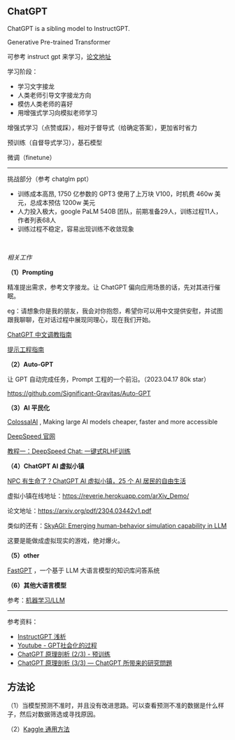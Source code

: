 
## ChatGPT

ChatGPT is a sibling model to InstructGPT.

Generative Pre-trained Transformer

可参考 instruct gpt 来学习，[论文地址](https://arxiv.org/abs/2203.02155)

学习阶段：
- 学习文字接龙
- 人类老师引导文字接龙方向
- 模仿人类老师的喜好
- 用增强式学习向模拟老师学习

增强式学习（点赞或踩），相对于督导式（给确定答案），更加省时省力


预训练（自督导式学习），基石模型

微调（finetune）

---------------

挑战部分（参考 chatglm ppt）
- 训练成本高昂, 1750 亿参数的 GPT3 使用了上万块 V100，时机费 460w 美元，总成本预估 1200w 美元
- 人力投入极大，google PaLM 540B 团队，前期准备29人，训练过程11人，作者列表68人
- 训练过程不稳定，容易出现训练不收敛现象





</br>

_相关工作_

**（1）Prompting**

精准提出需求，参考文字接龙。让 ChatGPT 偏向应用场景的话，先对其进行催眠。

eg：请想象你是我的朋友，我会对你抱怨，希望你可以用中文提供安慰，并试图跟我聊聊，在对话过程中展现同理心，现在我们开始。

[ChatGPT 中文调教指南](https://github.com/PlexPt/awesome-chatgpt-prompts-zh)

[提示工程指南](https://www.promptingguide.ai/zh)

**（2）Auto-GPT**

让 GPT 自动完成任务，Prompt 工程的一个前沿。（2023.04.17 80k star）

https://github.com/Significant-Gravitas/Auto-GPT

**（3）AI 平民化**

[ColossalAI](https://github.com/hpcaitech/ColossalAI) , Making large AI models cheaper, faster and more accessible

[DeepSpeed 官网](https://www.deepspeed.ai/)

[教程一：DeepSpeed Chat: 一键式RLHF训练](https://zhuanlan.zhihu.com/p/621735849)

**（4）ChatGPT AI 虚拟小镇**

[NPC 有生命了？ChatGPT AI 虚拟小镇，25 个 AI 居民的自由生活](https://www.bilibili.com/video/BV1vv4y1J7Li/)

虚拟小镇在线地址：https://reverie.herokuapp.com/arXiv_Demo/

论文地址：https://arxiv.org/pdf/2304.03442v1.pdf

类似的还有：[SkyAGI: Emerging human-behavior simulation capability in LLM](https://github.com/litanlitudan/skyagi)

这要是能做成虚拟现实的游戏，绝对爆火。

**（5）other**


[FastGPT](https://github.com/labring/FastGPT) ，一个基于 LLM 大语言模型的知识库问答系统

**（6）其他大语言模型**

参考：[机器学习/LLM](/ML/llm)



-------------------

参考资料：
- [InstructGPT 浅析](https://www.qin.news/instructgpt/)
- [Youtube - GPT社会化的过程](https://www.youtube.com/watch?v=e0aKI2GGZNg)
- [ChatGPT 原理剖析 (2/3) - 预训练](https://www.youtube.com/watch?v=1ah7Qsri_c8)
- [ChatGPT 原理剖析 (3/3) — ChatGPT 所带来的研究問題](https://www.youtube.com/watch?v=UsaZhQ9bY2k)


## 方法论

（1）当模型预测不准时，并且没有改进思路。可以查看预测不准的数据是什么样子，然后对数据筛选或寻找原因。

（2）[Kaggle 通用方法](https://zhuanlan.zhihu.com/p/27424282)



